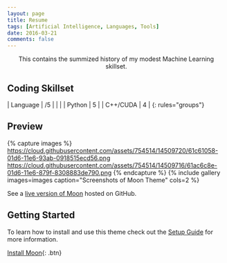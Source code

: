 ```yaml
---
layout: page
title: Resume
tags: [Artificial Intelligence, Languages, Tools]
date: 2016-03-21
comments: false
---
```

    
<center> This contains the summized history of my modest Machine Learning skillset. </center>

## Coding Skillset
| Language | /5 |
| | 
| Python   |  5   |
| C++/CUDA   |  4   |
{: rules="groups"}

## Preview

{% capture images %}
    https://cloud.githubusercontent.com/assets/754514/14509720/61c61058-01d6-11e6-93ab-0918515ecd56.png
    https://cloud.githubusercontent.com/assets/754514/14509716/61ac6c8e-01d6-11e6-879f-8308883de790.png
{% endcapture %}
{% include gallery images=images caption="Screenshots of Moon Theme" cols=2 %}

See a [live version of Moon](http://taylantatli.github.io/Moon) hosted on GitHub.

## Getting Started

To learn how to install and use this theme check out the [Setup Guide](http://taylantatli.me/Moon/moon-theme/) for more information.
      
[Install Moon](https://github.com/TaylanTatli/Moon){: .btn}
